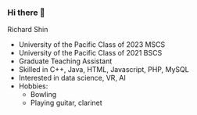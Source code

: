 ### Hi there 👋

Richard Shin

- University of the Pacific Class of 2023 MSCS
- University of the Pacific Class of 2021 BSCS
- Graduate Teaching Assistant
- Skilled in C++, Java, HTML, Javascript, PHP, MySQL
- Interested in data science, VR, AI
- Hobbies:
  - Bowling
  - Playing guitar, clarinet
<!--
**rickyrich88/rickyrich88** is a ✨ _special_ ✨ repository because its `README.md` (this file) appears on your GitHub profile.

Here are some ideas to get you started:

- 🔭 I’m currently working on ...
- 🌱 I’m currently learning ...
- 👯 I’m looking to collaborate on ...
- 🤔 I’m looking for help with ...
- 💬 Ask me about ...
- 📫 How to reach me: ...
- 😄 Pronouns: ...
- ⚡ Fun fact: ...
-->
